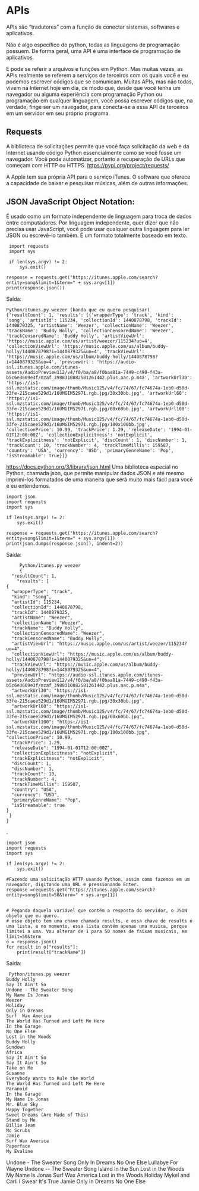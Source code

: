 # APIs


APIs são “tradutores” com a função de conectar sistemas, softwares e aplicativos.

Não é algo específico do python, todas as linguagens de programação possuem. De forma geral, uma API é uma interface de programação de aplicativos.

 E pode se referir a arquivos e funções em Python. Mas muitas vezes, as APIs realmente se referem a serviços de terceiros com os quais você e eu podemos escrever códigos que se comunicam.
Muitas APIs, mas não todas, vivem na Internet hoje em dia, de modo que, desde que você tenha um navegador ou alguma experiência com programação Python ou  programação em qualquer linguagem, você possa escrever códigos que, na verdade, finge ser um navegador, para conecta-se a essa API de terceiros em um servidor em seu próprio programa.

## Requests
A biblioteca de solicitações permite que você faça solicitação da web e da Internet usando código Python essencialmente como se você fosse um navegador.
Você pode automatizar, portanto a recuperação de URLs que começam com HTTP ou HTTPS. https://pypi.org/project/requests/
     
 A Apple tem sua própria API para o serviço iTunes.  O software que oferece a capacidade de baixar e pesquisar músicas, além de outras informações. 

## JSON JavaScript Object Notation:
É usado como um formato independente de linguagem para troca de dados entre computadores. Por linguagem independente, quer dizer que não precisa usar JavaScript, você pode usar qualquer outra linguagem para ler JSON ou escrevê-lo também. É um formato totalmente baseado em texto.

        
     import requests
     import sys

     if len(sys.argv) != 2:
         sys.exit()

    response = requests.get("https://itunes.apple.com/search? 
    entity=song&limit=1&term=" + sys.argv[1])
    print(response.json())

Saída:

    Python/itunes.py weezer (banda que eu quero pesquisar)
    {'resultCount': 1, 'results': [{'wrapperType': 'track', 'kind': 'song', 'artistId': 115234, 'collectionId': 1440878798, 'trackId': 1440879325, 'artistName': 'Weezer', 'collectionName': 'Weezer', 'trackName': 'Buddy Holly', 'collectionCensoredName': 'Weezer', 'trackCensoredName': 'Buddy Holly', 'artistViewUrl': 'https://music.apple.com/us/artist/weezer/115234?uo=4', 'collectionViewUrl': 'https://music.apple.com/us/album/buddy-holly/1440878798?i=1440879325&uo=4', 'trackViewUrl': 'https://music.apple.com/us/album/buddy-holly/1440878798?i=1440879325&uo=4', 'previewUrl': 'https://audio-ssl.itunes.apple.com/itunes-assets/AudioPreview112/v4/f0/ba/a8/f0baa81a-7449-c490-f43a-b5c6e3609e3f/mzaf_3988310882581261442.plus.aac.p.m4a', 'artworkUrl30': 'https://is1-ssl.mzstatic.com/image/thumb/Music125/v4/fc/74/67/fc74674a-1eb0-d50d-33fe-215caee529d1/16UMGIM52971.rgb.jpg/30x30bb.jpg', 'artworkUrl60': 'https://is1-ssl.mzstatic.com/image/thumb/Music125/v4/fc/74/67/fc74674a-1eb0-d50d-33fe-215caee529d1/16UMGIM52971.rgb.jpg/60x60bb.jpg', 'artworkUrl100': 'https://is1-ssl.mzstatic.com/image/thumb/Music125/v4/fc/74/67/fc74674a-1eb0-d50d-33fe-215caee529d1/16UMGIM52971.rgb.jpg/100x100bb.jpg', 'collectionPrice': 10.99, 'trackPrice': 1.29, 'releaseDate': '1994-01-01T12:00:00Z', 'collectionExplicitness': 'notExplicit', 'trackExplicitness': 'notExplicit', 'discCount': 1, 'discNumber': 1, 'trackCount': 10, 'trackNumber': 4, 'trackTimeMillis': 159587, 'country': 'USA', 'currency': 'USD', 'primaryGenreName': 'Pop', 'isStreamable': True}]}


<a href="https://docs.python.org/3/library/json.html" target="_blank">https://docs.python.org/3/library/json.html</a> Uma biblioteca especial no Python, chamada json, que permite manipular dados JSON e até mesmo imprimi-los formatados de uma maneira que será muito mais fácil para você e eu entendemos.  

      
    import json
    import requests
    import sys

    if len(sys.argv) != 2:
        sys.exit()

    response = requests.get("https://itunes.apple.com/search? 
    entity=song&limit=1&term=" + sys.argv[1])
    print(json.dumps(response.json(), indent=2))

 Saída:

         Python/itunes.py weezer
         {
      "resultCount": 1,
        "results": [
    {
      "wrapperType": "track",
      "kind": "song",
      "artistId": 115234,
      "collectionId": 1440878798,
      "trackId": 1440879325,
      "artistName": "Weezer",
      "collectionName": "Weezer",
      "trackName": "Buddy Holly",
      "collectionCensoredName": "Weezer",
      "trackCensoredName": "Buddy Holly",
      "artistViewUrl": "https://music.apple.com/us/artist/weezer/115234?uo=4",
      "collectionViewUrl": "https://music.apple.com/us/album/buddy-holly/1440878798?i=1440879325&uo=4",
      "trackViewUrl": "https://music.apple.com/us/album/buddy-holly/1440878798?i=1440879325&uo=4",     
      "previewUrl": "https://audio-ssl.itunes.apple.com/itunes-assets/AudioPreview112/v4/f0/ba/a8/f0baa81a-7449-c490-f43a-b5c6e3609e3f/mzaf_3988310882581261442.plus.aac.p.m4a",
      "artworkUrl30": "https://is1-ssl.mzstatic.com/image/thumb/Music125/v4/fc/74/67/fc74674a-1eb0-d50d-33fe-215caee529d1/16UMGIM52971.rgb.jpg/30x30bb.jpg",   
      "artworkUrl60": "https://is1-ssl.mzstatic.com/image/thumb/Music125/v4/fc/74/67/fc74674a-1eb0-d50d-33fe-215caee529d1/16UMGIM52971.rgb.jpg/60x60bb.jpg",   
      "artworkUrl100": "https://is1-ssl.mzstatic.com/image/thumb/Music125/v4/fc/74/67/fc74674a-1eb0-d50d-33fe-215caee529d1/16UMGIM52971.rgb.jpg/100x100bb.jpg",      "collectionPrice": 10.99,
      "trackPrice": 1.29,
      "releaseDate": "1994-01-01T12:00:00Z",
      "collectionExplicitness": "notExplicit",
      "trackExplicitness": "notExplicit",
      "discCount": 1,
      "discNumber": 1,
      "trackCount": 10,
      "trackNumber": 4,
      "trackTimeMillis": 159587,
      "country": "USA",
      "currency": "USD",
      "primaryGenreName": "Pop",
      "isStreamable": true
    }
     ]
    }
 .


    import json
    import requests
    import sys

    if len(sys.argv) != 2:
        sys.exit()

    #Fazendo uma solicitação HTTP usando Python, assim como fazemos em um navegador, digitando uma URL e pressionando Enter.
    response =requests.get("https://itunes.apple.com/search? 
    entity=song&limit=50&term=" + sys.argv[1])


    # Pegando daquela variável que contém a resposta do servidor, o JSON objeto que eu quero.
    # esse objeto tem uma chave chamada results, e essa chave de results é uma lista, e no momento, essa lista contém apenas uma musica, porque limitei a uma. Vou alterar de 1 para 50 nomes de faixas musicais, em limit=50&term
    o = response.json()
    for result in o["results"]:
        print(result["trackName"])

Saída:

     Python/itunes.py weezer
    Buddy Holly
    Say It Ain't So
    Undone - The Sweater Song
    My Name Is Jonas
    Weezer
    Holiday
    Only in Dreams
    Surf  Wax America
    The World Has Turned and Left Me Here
    In the Garage
    No One Else
    Lost in the Woods
    Buddy Holly
    Sundown
    Africa
    Say It Ain't So
    Say It Ain't So
    Take on Me
    Susanne
    Everybody Wants to Rule the World    
    The World Has Turned and Left Me Here
    Paranoid
    In the Garage
    My Name Is Jonas
    Mr. Blue Sky
    Happy Together
    Sweet Dreams (Are Made of This)      
    Stand by Me
    Billie Jean
    No Scrubs
    Jamie
    Surf Wax America
    Paperface
    My Evaline


Undone - The Sweater Song
Only In Dreams
No One Else
Lullabye For Wayne
Undone -- The Sweater Song
Island In the Sun
Lost in the Woods
My Name Is Jonas
Surf Wax America
Lost in the Woods
Holiday
Mykel and Carli
I Swear It's True
Jamie
Only In Dreams
No One Else




